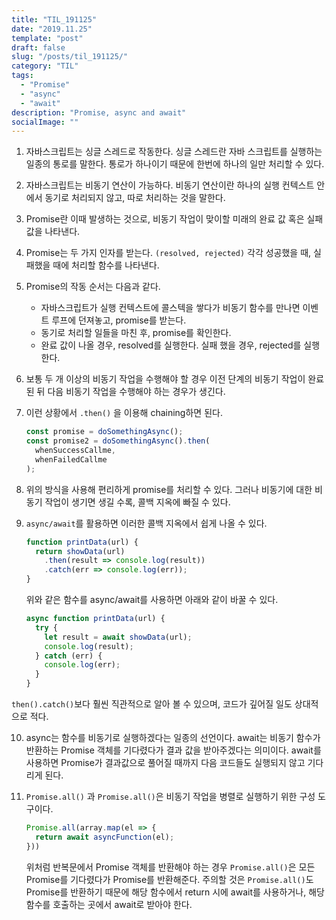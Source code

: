 ```yaml
---
title: "TIL_191125"
date: "2019.11.25"
template: "post"
draft: false
slug: "/posts/til_191125/"
category: "TIL"
tags:
  - "Promise"
  - "async"
  - "await"
description: "Promise, async and await"
socialImage: ""
---
```


1. 자바스크립트는 싱글 스레드로 작동한다. 싱글 스레드란 자바 스크립트를 실행하는 일종의 통로를 말한다. 통로가 하나이기 때문에 한번에 하나의 일만 처리할 수 있다.

2. 자바스크립트는 비동기 연산이 가능하다. 비동기 연산이란 하나의 실행 컨텍스트 안에서 동기로 처리되지 않고, 따로 처리하는 것을 말한다.

3. Promise란 이때 발생하는 것으로, 비동기 작업이 맞이할 미래의 완료 값 혹은 실패 값을 나타낸다.

4. Promise는 두 가지 인자를 받는다. `(resolved, rejected)` 각각 성공했을 때, 실패했을 때에 처리할 함수를 나타낸다.

5. Promise의 작동 순서는 다음과 같다.

   - 자바스크립트가 실행 컨텍스트에 콜스텍을 쌓다가 비동기 함수를 만나면 이벤트 루프에 던져놓고, promise를 받는다.
   - 동기로 처리할 일들을 마친 후, promise를 확인한다.
   - 완료 값이 나올 경우, resolved를 실행한다. 실패 했을 경우, rejected를 실행한다.

6. 보통 두 개 이상의 비동기 작업을 수행해야 할 경우 이전 단계의 비동기 작업이 완료된 뒤 다음 비동기 작업을 수행해야 하는 경우가 생긴다.

7. 이런 상황에서 `.then()` 을 이용해 chaining하면 된다.

   ```js
   const promise = doSomethingAsync();
   const promise2 = doSomethingAsync().then(
     whenSuccessCallme,
     whenFailedCallme
   );
   ```

8. 위의 방식을 사용해 편리하게 promise를 처리할 수 있다. 그러나 비동기에 대한 비동기 작업이 생기면 생길 수록, 콜백 지옥에 빠질 수 있다.

9. `async/await`를 활용하면 이러한 콜백 지옥에서 쉽게 나올 수 있다.

   ```js
   function printData(url) {
     return showData(url)
       .then(result => console.log(result))
       .catch(err => console.log(err));
   }
   ```

   위와 같은 함수를 async/await를 사용하면 아래와 같이 바꿀 수 있다.

   ```js
   async function printData(url) {
     try {
       let result = await showData(url);
       console.log(result);
     } catch (err) {
       console.log(err);
     }
   }
   ```

`then().catch()`보다 훨씬 직관적으로 알아 볼 수 있으며, 코드가 깊어질 일도 상대적으로 적다.

10. async는 함수를 비동기로 실행하겠다는 일종의 선언이다. await는 비동기 함수가 반환하는 Promise 객체를 기다렸다가 결과 값을 받아주겠다는 의미이다. await를 사용하면 Promise가 결과값으로 풀어질 때까지 다음 코드들도 실행되지 않고 기다리게 된다.

11. `Promise.all()` 과 `Promise.all()`은 비동기 작업을 병렬로 실행하기 위한 구성 도구이다.

    ```js
    Promise.all(array.map(el => {
      return await asyncFunction(el);
    }))
    ```

    위처럼 반복문에서 Promise 객체를 반환해야 하는 경우 `Promise.all()`은 모든 Promise를 기다렸다가 Promise를 반환해준다. 주의할 것은 `Promise.all()`도 Promise를 반환하기 때문에 해당 함수에서 return 시에 await를 사용하거나, 해당 함수를 호출하는 곳에서 await로 받아야 한다.
